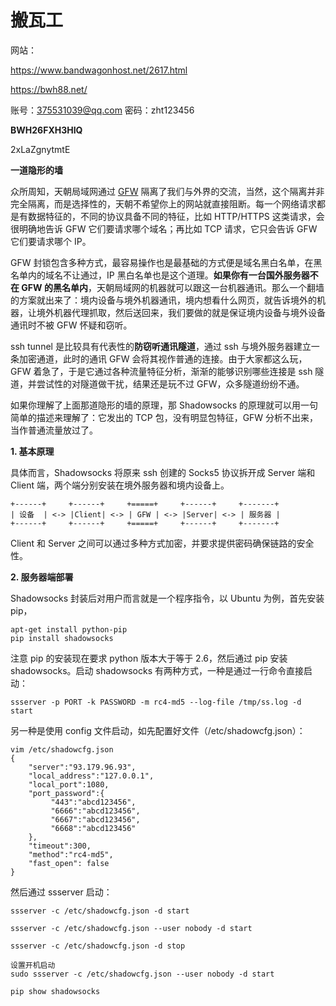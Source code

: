 # 搬瓦工

网站：

<https://www.bandwagonhost.net/2617.html>

<https://bwh88.net/>

账号：375531039@qq.com  密码：zht123456

**BWH26FXH3HIQ**

2xLaZgnytmtE

**一道隐形的墙**

众所周知，天朝局域网通过 [GFW](http://zh.wikipedia.org/wiki/%E9%87%91%E7%9B%BE%E5%B7%A5%E7%A8%8B) 隔离了我们与外界的交流，当然，这个隔离并非完全隔离，而是选择性的，天朝不希望你上的网站就直接阻断。每一个网络请求都是有数据特征的，不同的协议具备不同的特征，比如 HTTP/HTTPS 这类请求，会很明确地告诉 GFW 它们要请求哪个域名；再比如 TCP 请求，它只会告诉 GFW 它们要请求哪个 IP。

GFW 封锁包含多种方式，最容易操作也是最基础的方式便是域名黑白名单，在黑名单内的域名不让通过，IP 黑白名单也是这个道理。**如果你有一台国外服务器不在 GFW 的黑名单内**，天朝局域网的机器就可以跟这一台机器通讯。那么一个翻墙的方案就出来了：境内设备与境外机器通讯，境内想看什么网页，就告诉境外的机器，让境外机器代理抓取，然后送回来，我们要做的就是保证境内设备与境外设备通讯时不被 GFW 怀疑和窃听。

ssh tunnel 是比较具有代表性的**防窃听通讯隧道**，通过 ssh 与境外服务器建立一条加密通道，此时的通讯 GFW 会将其视作普通的连接。由于大家都这么玩，GFW 着急了，于是它通过各种流量特征分析，渐渐的能够识别哪些连接是 ssh 隧道，并尝试性的对隧道做干扰，结果还是玩不过 GFW，众多隧道纷纷不通。

如果你理解了上面那道隐形的墙的原理，那 Shadowsocks 的原理就可以用一句简单的描述来理解了：它发出的 TCP 包，没有明显包特征，GFW 分析不出来，当作普通流量放过了。

**1. 基本原理**

具体而言，Shadowsocks 将原来 ssh 创建的 Socks5 协议拆开成 Server 端和 Client 端，两个端分别安装在境外服务器和境内设备上。

```
+------+     +------+     +=====+     +------+     +-------+
| 设备  | <-> |Client| <-> | GFW | <-> |Server| <-> | 服务器 |
+------+     +------+     +=====+     +------+     +-------+
```

Client 和 Server 之间可以通过多种方式加密，并要求提供密码确保链路的安全性。

**2. 服务器端部署**

Shadowsocks 封装后对用户而言就是一个程序指令，以 Ubuntu 为例，首先安装 pip，

```
apt-get install python-pip
pip install shadowsocks
```

注意 pip 的安装现在要求 python 版本大于等于 2.6，然后通过 pip 安装 shadowsocks。启动 shadowsocks 有两种方式，一种是通过一行命令直接启动：

```
ssserver -p PORT -k PASSWORD -m rc4-md5 --log-file /tmp/ss.log -d start
```

另一种是使用 config 文件启动，如先配置好文件（/etc/shadowcfg.json）：

```
vim /etc/shadowcfg.json
{
    "server":"93.179.96.93",
    "local_address":"127.0.0.1", 
    "local_port":1080, 
    "port_password":{ 
         "443":"abcd123456", 
         "6666":"abcd123456", 
         "6667":"abcd123456",
	 	 "6668":"abcd123456"    
    }, 
    "timeout":300, 
    "method":"rc4-md5", 
    "fast_open": false 
}
```

然后通过 ssserver 启动：

```
ssserver -c /etc/shadowcfg.json -d start

ssserver -c /etc/shadowcfg.json --user nobody -d start

ssserver -c /etc/shadowcfg.json -d stop

设置开机启动
sudo ssserver -c /etc/shadowcfg.json --user nobody -d start

pip show shadowsocks
```

